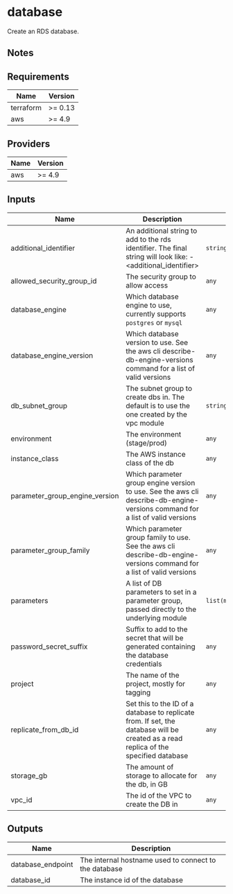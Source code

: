 # database

Create an RDS database.

## Notes

<!-- BEGINNING OF PRE-COMMIT-TERRAFORM DOCS HOOK -->
## Requirements

| Name | Version |
|------|---------|
| terraform | >= 0.13 |
| aws | >= 4.9 |

## Providers

| Name | Version |
|------|---------|
| aws | >= 4.9 |

## Inputs

| Name | Description | Type | Default | Required |
|------|-------------|------|---------|:--------:|
| additional\_identifier | An additional string to add to the rds identifier. The final string will look like: <project>-<additional\_identifier><environment> | `string` | `""` | no |
| allowed\_security\_group\_id | The security group to allow access | `any` | n/a | yes |
| database\_engine | Which database engine to use, currently supports `postgres` or `mysql` | `any` | n/a | yes |
| database\_engine\_version | Which database version to use. See the aws cli describe-db-engine-versions command for a list of valid versions | `any` | n/a | yes |
| db\_subnet\_group | The subnet group to create dbs in. The default is to use the one created by the vpc module | `string` | `""` | no |
| environment | The environment (stage/prod) | `any` | n/a | yes |
| instance\_class | The AWS instance class of the db | `any` | n/a | yes |
| parameter\_group\_engine\_version | Which parameter group engine version to use. See the aws cli describe-db-engine-versions command for a list of valid versions | `any` | n/a | yes |
| parameter\_group\_family | Which parameter group family to use. See the aws cli describe-db-engine-versions command for a list of valid versions | `any` | n/a | yes |
| parameters | A list of DB parameters to set in a parameter group, passed directly to the underlying module | `list(map(string))` | `[]` | no |
| password\_secret\_suffix | Suffix to add to the secret that will be generated containing the database credentials | `any` | n/a | yes |
| project | The name of the project, mostly for tagging | `any` | n/a | yes |
| replicate\_from\_db\_id | Set this to the ID of a database to replicate from. If set, the database will be created as a read replica of the specified database | `any` | `null` | no |
| storage\_gb | The amount of storage to allocate for the db, in GB | `any` | n/a | yes |
| vpc\_id | The id of the VPC to create the DB in | `any` | n/a | yes |

## Outputs

| Name | Description |
|------|-------------|
| database\_endpoint | The internal hostname used to connect to the database |
| database\_id | The instance id of the database |

<!-- END OF PRE-COMMIT-TERRAFORM DOCS HOOK -->
